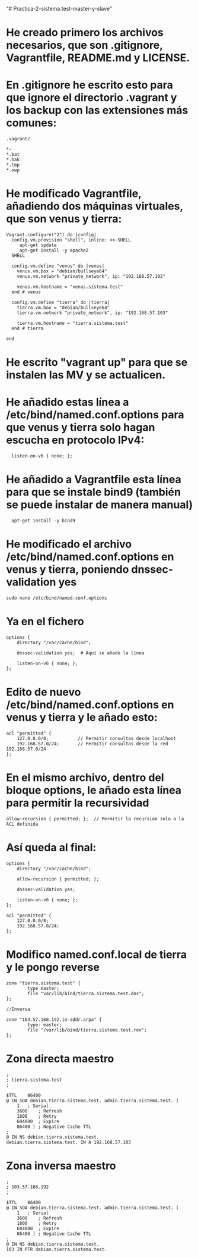 "# Practica-2-sistema.test-master-y-slave" 

# He creado primero los archivos necesarios, que son .gitignore, Vagrantfile, README.md y LICENSE.

# En .gitignore he escrito esto para que ignore el directorio .vagrant y los backup con las extensiones más comunes:
```
.vagrant/

*~
*.bat
*.bak
*.tmp
*.swp
```
# He modificado Vagrantfile, añadiendo dos máquinas virtuales, que son venus y tierra:
```
Vagrant.configure("2") do |config|
  config.vm.provision "shell", inline: <<-SHELL
     apt-get update
     apt-get install -y apache2
  SHELL

  config.vm.define "venus" do |venus|
    venus.vm.box = "debian/bullseye64"
    venus.vm.network "private_network", ip: "192.168.57.102"

    venus.vm.hostname = "venus.sistema.test"
  end # venus

  config.vm.define "tierra" do |tierra|
    tierra.vm.box = "debian/bullseye64"
    tierra.vm.network "private_network", ip: "192.168.57.103"

    tierra.vm.hostname = "tierra.sistema.test"
  end # tierra

end
```
# He escrito "vagrant up" para que se instalen las MV y se actualicen.

# He añadido estas línea a /etc/bind/named.conf.options para que venus y tierra solo hagan escucha en protocolo IPv4:
```
  listen-on-v6 { none; };
```
# He añadido a Vagrantfile esta línea para que se instale bind9 (también se puede instalar de manera manual)
```
  apt-get install -y bind9
```
# He modificado el archivo /etc/bind/named.conf.options en venus y tierra, poniendo dnssec-validation yes
```
sudo nano /etc/bind/named.conf.options
```
# Ya en el fichero

```
options {
    directory "/var/cache/bind";

    dnssec-validation yes;  # Aquí se añade la línea

    listen-on-v6 { none; };
};
```

# Edito de nuevo /etc/bind/named.conf.options en venus y tierra y le añado esto:
```
acl "permitted" {
    127.0.0.0/8;           // Permitir consultas desde localhost
    192.168.57.0/24;       // Permitir consultas desde la red 192.168.57.0/24
};
```
# En el mismo archivo, dentro del bloque options, le añado esta línea para permitir la recursividad
```
allow-recursion { permitted; };  // Permitir la recursión solo a la ACL definida
```
# Así queda al final:
```
options {
	directory "/var/cache/bind";

	allow-recursion { permitted; };

	dnssec-validation yes;

	listen-on-v6 { none; };
};

acl "permitted" {
	127.0.0.0/8;
	192.168.57.0/24;
};
```

# Modifico named.conf.local de tierra y le pongo reverse

```
zone "tierra.sistema.test" {
        type master;
        file "var/lib/bind/tierra.sistema.test.dns";
};

//Inversa

zone "103.57.168.192.in-addr.arpa" {
        type: master;
        file "/var/lib/bind/tierra.sistema.test.rev";
};
```

# Zona directa maestro
```
;
; tierra.sistema.test
;

$TTL	86400
@ IN SOA debian.tierra.sistema.test. admin.tierra.sistema.test. (
	1	; Serial
	3600	; Refresh
	1800	; Retry
	604800	; Expire
	86400 )	; Negative Cache TTL
;
@ IN NS debian.tierra.sistema.test.
debian.tierra.sistema.test. IN A 192.168.57.103
```
# Zona inversa maestro
```
;
; 103.57.168.192
;

$TTL	86400
@ IN SOA debian.tierra.sistema.test. admin.tierra.sistema.test. (
	1	; Serial
	3600	; Refresh
	1800	; Retry
	604800	; Expire
	86400 )	; Negative Cache TTL
;
@ IN NS debian.tierra.sistema.test.
103 IN PTR debian.tierra.sistema.test.
```


